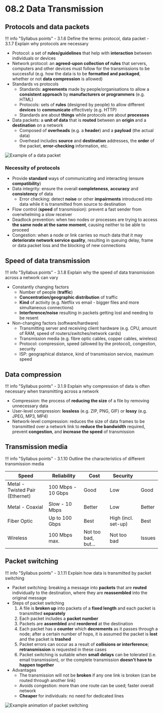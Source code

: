 # 08.2 Data Transmission

## Protocols and data packets

!!! info "Syllabus points"
    - 3.1.6 Define the terms: protocol, data packet
    - 3.1.7 Explain why protocols are necessary

- Protocol: a set of **rules/guidelines** that help with **interaction** between individuals or devices
- Network protocol: an **agreed-upon collection of rules** that servers, computers and other devices must follow for the transmissions to be successful (e.g. how the data is to be **formatted and packaged**, whether or not **data compression** is allowed)
- Standards vs protocols
    - Standards: **agreements** made by people/organisations to allow a **consistent approach** by **manufacturers or programmers** (e.g. HTML)
    - Protocols: sets of **rules** (designed by people) to allow different **devices** to **communicate** effectively (e.g. HTTP)
    - Standards are about **things** while protocols are about **processes**
- Data packets: a **unit of data** that is **routed** between an **origin** and a **destination** on a network
    - Composed of **overheads** (e.g. a **header**) and a **payload** (the actual data)
    - Overhead includes **source** and **destination** addresses, the **order** of the packet, **error-checking** information, etc.

![Example of a data packet](https://i.imgur.com/3lUMhxh.png)

### Necessity of protocols

- Provide **standard** ways of communicating and interacting (ensure **compatibility**)
- Data integrity: ensure the overall **completeness**, **accuracy** and **consistency** of data
    - Error checking: detect **noise** or other **impairments** introduced into data while it is transmitted from source to destination
- Flow control (**speed** of transmission): prevent a fast sender from overwhelming a slow receiver
- Deadlock prevention: when two nodes or processes are trying to access **the same node at the same moment**, causing neither to be able to proceed
- Congestion: when a node or link carries so much data that it may **deteriorate network service quality**, resulting in queuing delay, frame or data packet loss and the blocking of new connections

## Speed of data transmission

!!! info "Syllabus points"
    - 3.1.8 Explain why the speed of data transmission across a network can vary

- Constantly changing factors
    - Number of people (**traffic**)
    - **Concentration/geographic distribution** of traffic
    - **Kind** of activity (e.g. Netflix vs email - bigger files and more simultaneous connections)
    - **Interference/noise** resulting in packets getting lost and needing to be resent
- Non-changing factors (software/hardware)
    - Transmitting server and receiving client hardware (e.g. CPU, amount of RAM, speed of routers/switches/network cards)
    - Transmission media (e.g. fibre optic cables, copper cables, wireless)
    - Protocol: compression, speed (allowed by the protocol), congestion, security
    - ISP: geographical distance, kind of transmission service, maximum speed

## Data compression

!!! info "Syllabus points"
    - 3.1.9 Explain why compression of data is often necessary when transmitting across a network

- Compression: the process of **reducing the size** of a file by removing unnecessary data
- User-level compression: **lossless** (e.g. ZIP, PNG, GIF) or **lossy** (e.g. JPEG, MP3, MP4)
- Network-level compression: reduces the size of data frames to be transmitted over a network link to **reduce the bandwidth** required, prevent **congestion**, and **increase the speed** of transmission

## Transmission media

!!! info "Syllabus points"
    - 3.1.10 Outline the characteristics of different transmission media

| Speed                           | Reliability        | Cost                | Security            |        |
| ------------------------------- | ------------------ | ------------------- | ------------------- | ------ |
| Metal - Twisted Pair (Ethernet) | 100 Mbps - 10 Gbps | Good                | Low                 | Good   |
| Metal - Coaxial                 | Slow - 10 Mbps     | Better              | Low                 | Better |
| Fiber Optic                     | Up to 100 Gbps     | Best                | High (incl. set-up) | Best   |
| Wireless                        | 100 Mbps max.      | Not too bad, but... | Not too bad         | Issues |

## Packet switching

!!! info "Syllabus points"
    - 3.1.11 Explain how data is transmitted by packet switching

- Packet switching: breaking a message into **packets** that are **routed** individually to the destination, where they are **reassembled** into the original message
- Steps of packet switching
    1. A file is **broken up** into packets of a **fixed length** and each packet is transmitted **separately**
    2. Each packet includes a **packet number**
    3. Packets are **assembled** and **reordered** at the destination
    4. Each packet has a **counter** which **decrements** as it passes through a node; after a certain number of hops, it is assumed the packet is **lost** and the packet is **trashed**
    5. Packet errors can occur as a result of **collisions or interference**; **retransmission** is requested in these cases
    6. Packet switching is suitable when **small delays** can be tolerated (i.e. email transmission), or the complete transmission **doesn't have to happen together**
- Advantages
    - The transmission will not be **broken** if any one link is broken (can be routed through another link)
    - Avoids congestion: more than one route can be used; faster overall network
    - **Cheaper** for individuals: no need for dedicated lines

![Example animation of packet switching](https://i.imgur.com/jgfHOUn.gif)
